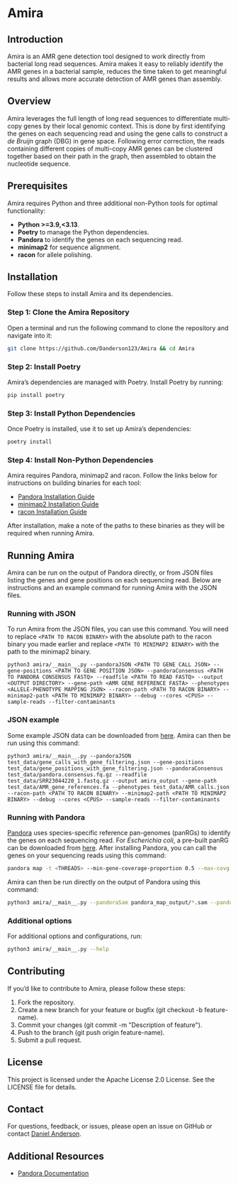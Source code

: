 # Amira

## Introduction

Amira is an AMR gene detection tool designed to work directly from bacterial long read sequences. Amira makes it easy to reliably identify the AMR genes in a bacterial sample, reduces the time taken to get meaningful results and allows more accurate detection of AMR genes than assembly.

## Overview

Amira leverages the full length of long read sequences to differentiate multi-copy genes by their local genomic context. This is done by first identifying the genes on each sequencing read and using the gene calls to construct a *de Bruijn* graph (DBG) in gene space. Following error correction, the reads containing different copies of multi-copy AMR genes can be clustered together based on their path in the graph, then assembled to obtain the nucleotide sequence.

## Prerequisites

Amira requires Python and three additional non-Python tools for optimal functionality:

- **Python >=3.9,<3.13**.
- **Poetry** to manage the Python dependencies.
- **Pandora** to identify the genes on each sequencing read.
- **minimap2** for sequence alignment.
- **racon** for allele polishing.

## Installation

Follow these steps to install Amira and its dependencies.

### Step 1: Clone the Amira Repository

Open a terminal and run the following command to clone the repository and navigate into it:
```bash
git clone https://github.com/Danderson123/Amira && cd Amira
```
### Step 2: Install Poetry
Amira’s dependencies are managed with Poetry. Install Poetry by running:
```bash
pip install poetry
```
### Step 3: Install Python Dependencies
Once Poetry is installed, use it to set up Amira’s dependencies:

```bash
poetry install
```
###  Step 4: Install Non-Python Dependencies
Amira requires Pandora, minimap2 and racon. Follow the links below for instructions on building binaries for each tool:

- [Pandora Installation Guide](https://github.com/iqbal-lab-org/pandora?tab=readme-ov-file#installation)
- [minimap2 Installation Guide](https://github.com/lh3/minimap2)
- [racon Installation Guide](https://github.com/isovic/racon)

After installation, make a note of the paths to these binaries as they will be required when running Amira.

## Running Amira
Amira can be run on the output of Pandora directly, or from JSON files listing the genes and gene positions on each sequencing read. Below are instructions and an example command for running Amira with the JSON files.

### Running with JSON
To run Amira from the JSON files, you can use this command. You will need to replace `<PATH TO RACON BINARY>` with the absolute path to the racon binary you made earlier and replace `<PATH TO MINIMAP2 BINARY>` with the path to the minimap2 binary.
```
python3 amira/__main__.py --pandoraJSON <PATH TO GENE CALL JSON> --gene-positions <PATH TO GENE POSITION JSON> --pandoraConsensus <PATH TO PANDORA CONSENSUS FASTQ> --readfile <PATH TO READ FASTQ> --output <OUTPUT DIRECTORY> --gene-path <AMR GENE REFERENCE FASTA> --phenotypes <ALLELE-PHENOTYPE MAPPING JSON> --racon-path <PATH TO RACON BINARY> --minimap2-path <PATH TO MINIMAP2 BINARY> --debug --cores <CPUS> --sample-reads --filter-contaminants
```

### JSON example

Some example JSON data can be downloaded from [here](https://drive.google.com/drive/folders/1mQ8JmzVhFiNkgRy5_1iFQrqV2TLNnlQ4). Amira can then be run using this command:
```
python3 amira/__main__.py --pandoraJSON test_data/gene_calls_with_gene_filtering.json --gene-positions test_data/gene_positions_with_gene_filtering.json --pandoraConsensus test_data/pandora.consensus.fq.gz --readfile test_data/SRR23044220_1.fastq.gz --output amira_output --gene-path test_data/AMR_gene_references.fa --phenotypes test_data/AMR_calls.json --racon-path <PATH TO RACON BINARY> --minimap2-path <PATH TO MINIMAP2 BINARY> --debug --cores <CPUS> --sample-reads --filter-contaminants
```

### Running with Pandora
[Pandora](https://github.com/iqbal-lab-org/pandora) uses species-specific reference pan-genomes (panRGs) to identify the genes on each sequencing read. For *Escherichia coli*, a pre-built panRG can be downloaded from [here](https://drive.google.com/file/d/15uyl7iQei3Ikd2d6oI_XbARXiKmxl-2d/view). After installing Pandora, you can call the genes on your sequencing reads using this command:
```bash
pandora map -t <THREADS> --min-gene-coverage-proportion 0.5 --max-covg 10000 -o pandora_map_output <PANRG PATH> <PATH TO READ FASTQ>
```
Amira can then be run directly on the output of Pandora using this command:
```bash
python3 amira/__main__.py --pandoraSam pandora_map_output/*.sam --pandoraConsensus pandora_map_output/pandora.consensus.fq.gz --readfile <PATH TO READ FASTQ> --output amira_output --gene-path AMR_alleles_unified.fa --minimum-length-proportion 0.5 --maximum-length-proportion 1.5 --cores <CPUS> --phenotypes AMR_calls.json --filter-contaminants --sample-reads
 ```

### Additional options
For additional options and configurations, run:
```bash
python3 amira/__main__.py --help
```

## Contributing
If you’d like to contribute to Amira, please follow these steps:

1. Fork the repository.
2. Create a new branch for your feature or bugfix (git checkout -b feature-name).
3. Commit your changes (git commit -m "Description of feature").
4. Push to the branch (git push origin feature-name).
5. Submit a pull request.

## License
This project is licensed under the Apache License 2.0 License. See the LICENSE file for details.

## Contact
For questions, feedback, or issues, please open an issue on GitHub or contact [Daniel Anderson](<mailto:dander@ebi.ac.uk>).

## Additional Resources
* [Pandora Documentation](https://github.com/iqbal-lab-org/pandora/wiki/Usage)